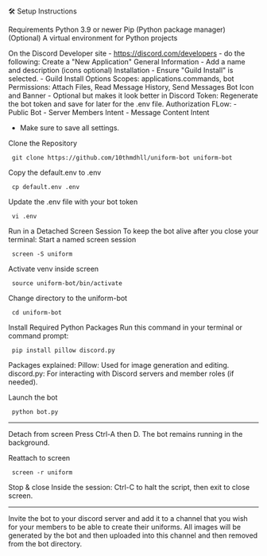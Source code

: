 🛠 Setup Instructions

Requirements
     Python 3.9 or newer
     Pip (Python package manager)
     (Optional) A virtual environment for Python projects

On the Discord Developer site - https://discord.com/developers - do the following:
     Create a "New Application"
          General Information
               - Add a name and description (icons optional)
          Installation
               - Ensure "Guild Install" is selected.
               - Guild Install Options
                    Scopes: applications.commands, bot
                    Permissions:  Attach Files, Read Message History, Send Messages
          Bot
               Icon and Banner - Optional but makes it look better in Discord
               Token:  Regenerate the bot token and save for later for the .env file.
               Authorization FLow:
                    - Public Bot
                    - Server Members Intent
                    - Message Content Intent

  - Make sure to save all settings. 
                    

Clone the Repository

     git clone https://github.com/10thmdhll/uniform-bot uniform-bot

Copy the default.env to .env

     cp default.env .env

Update the .env file with your bot token

     vi .env

Run in a Detached Screen Session
          To keep the bot alive after you close your terminal:
          Start a named screen session

     screen -S uniform

Activate venv inside screen

     source uniform-bot/bin/activate

Change directory to the uniform-bot

     cd uniform-bot
     
Install Required Python Packages
     Run this command in your terminal or command prompt:
     
     pip install pillow discord.py
     

Packages explained:
     Pillow: Used for image generation and editing.
     discord.py: For interacting with Discord servers and member roles (if needed).
   
Launch the bot

     python bot.py

-----------------------------------------------

Detach from screen
     Press Ctrl-A then D.
     The bot remains running in the background.

Reattach to screen

     screen -r uniform

Stop & close
     Inside the session: Ctrl-C to halt the script, then exit to close screen.

----------------------------------------------

Invite the bot to your discord server and add it to a channel that you wish for your members to be able to create their uniforms.  All images will be generated by the bot and then uploaded into this channel and then removed from the bot directory.

